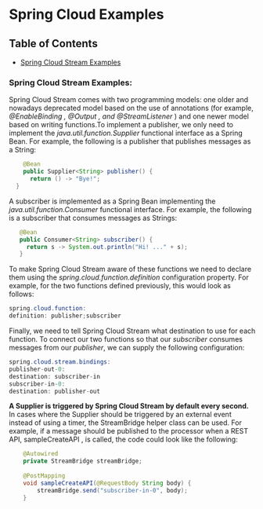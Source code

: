 # Spring Cloud Examples

## Table of Contents
* [Spring Cloud Stream Examples](#spring-cloud-stream-examples)


### Spring Cloud Stream Examples:

Spring Cloud Stream comes with two programming models: one older and nowadays deprecated model based on the use of annotations 
(for example, *@EnableBinding , @Output , and @StreamListener* ) 
and one newer model based on writing functions.To implement a publisher, we only need to implement the *java.util.function.Supplier* functional interface as a Spring Bean. 
For example, the following is a publisher that publishes messages as a String:
```java
    @Bean
    public Supplier<String> publisher() {
      return () -> "Bye!";
  }
```
A subscriber is implemented as a Spring Bean implementing the *java.util.function.Consumer* functional interface. For example, the following is a
subscriber that consumes messages as Strings:
```java
   @Bean
   public Consumer<String> subscriber() {
     return s -> System.out.println("Hi! ..." + s);
   }
```
To make Spring Cloud Stream aware of these functions we need to declare them using the *spring.cloud.function.definition* configuration property. For example, for the two functions defined previously, this would look as follows:
```java 
spring.cloud.function:
definition: publisher;subscriber
```
Finally, we need to tell Spring Cloud Stream what destination to use for each function. To connect our two functions so that our *subscriber* consumes messages from our *publisher*, we can supply the following configuration:
```java
spring.cloud.stream.bindings:
publisher-out-0:
destination: subscriber-in
subscriber-in-0:
destination: publisher-out
```
**A Supplier is triggered by Spring Cloud Stream by default every second.**
In cases where the Supplier should be triggered by an external event instead of using a timer, the StreamBridge helper class can be used.
For example, if a message should be published to the processor when a REST API, sampleCreateAPI , is called, the code could look like the following:
```java
    @Autowired
    private StreamBridge streamBridge;
    
    @PostMapping
    void sampleCreateAPI(@RequestBody String body) {
        streamBridge.send("subscriber-in-0", body);
    }
```
